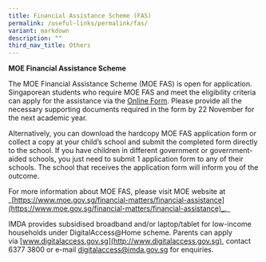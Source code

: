 ```yaml
---
title: Financial Assistance Scheme (FAS)
permalink: /useful-links/permalink/fas/
variant: markdown
description: ""
third_nav_title: Others
---
```

**MOE Financial Assistance Scheme**

The MOE Financial Assistance Scheme (MOE FAS) is open for application. Singaporean students who require MOE FAS and meet the eligibility criteria can apply for the assistance via the [Online Form](https://go.gov.sg/moe-efas). Please provide all the necessary supporting documents required in the form by 22 November for the next academic year.

Alternatively, you can download the hardcopy MOE FAS application form or collect a copy at your child’s school and submit the completed form directly to the school. If you have children in different government or government-aided schools, you just need to submit 1 application form to any of their schools. The school that receives the application form will inform you of the outcome.

For more information about MOE FAS, please visit MOE website at _[https://www.moe.gov.sg/financial-matters/financial-assistance](https://www.moe.gov.sg/financial-matters/financial-assistance)_.  

IMDA provides subsidised broadband and/or laptop/tablet for low-income households under DigitalAccess@Home scheme. Parents can apply via [www.digitalaccess.gov.sg](http://www.digitalaccess.gov.sg), contact 6377 3800 or e-mail [digitalaccess@imda.gov.sg](mailto:digitalaccess@imda.gov.sg) for enquiries.